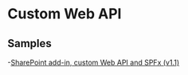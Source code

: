 # Custom Web API

## Samples

-[SharePoint add-in, custom Web API and SPFx (v1.1)](https://ypcode.wordpress.com/2017/12/29/sharepoint-add-in-custom-web-api-and-spfx/)